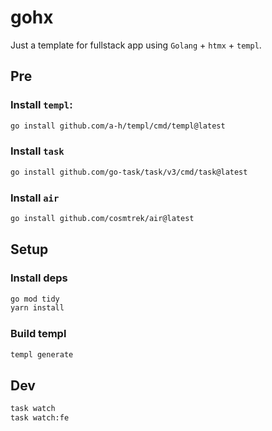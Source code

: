 # gohx

Just a template for fullstack app using `Golang` + `htmx` + `templ`.

## Pre

### Install `templ`:
```bash
go install github.com/a-h/templ/cmd/templ@latest
```

### Install `task`
```bash
go install github.com/go-task/task/v3/cmd/task@latest
```

### Install `air`
```bash
go install github.com/cosmtrek/air@latest
```

## Setup

### Install deps
```bash
go mod tidy
yarn install
```

### Build templ
```bash
templ generate
```

## Dev
```bash
task watch
task watch:fe
```
